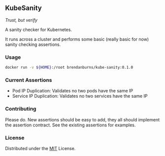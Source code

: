 ## KubeSanity

_Trust, but verify_

A sanity checker for Kubernetes.

It runs across a cluster and performs some basic (really basic for now) sanity checking assertions.

### Usage

```sh
docker run -v ${HOME}:/root brendanburns/kube-sanity:0.1.0
```

### Current Assertions
   * Pod IP Duplication: Validates no two pods have the same IP
   * Service IP Duplication: Validates no two services have the same IP

### Contributing

Please do. New assertions should be easy to add, they all should implement the assertion
contract. See the existing assertions for examples.

### License
Distributed under the [MIT](https://opensource.org/licenses/MIT) License.

